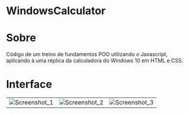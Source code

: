 # WindowsCalculator

# Sobre

Código de um treino de fundamentos POO utilizando o Javascript, aplicando à uma réplica da calculadora do Windows 10 em HTML e CSS.

# Interface

| | | |
|:-------------------------:|:-------------------------:|:-------------------------:|
| ![Screenshot_1](https://user-images.githubusercontent.com/79884348/183262638-c0176285-0202-4cc1-a448-1c3b758287af.png) | ![Screenshot_2](https://user-images.githubusercontent.com/79884348/183262639-e3c6d847-337f-4ebe-ab9e-ab0c888dd0c6.png) | ![Screenshot_3](https://user-images.githubusercontent.com/79884348/183262637-1501394f-4432-437f-9cf6-c5730d2dbd20.png)
